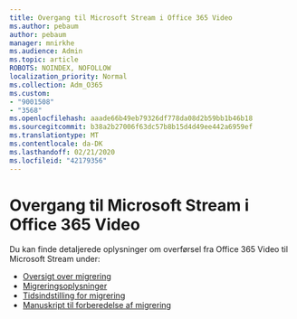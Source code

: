 ```yaml
---
title: Overgang til Microsoft Stream i Office 365 Video
ms.author: pebaum
author: pebaum
manager: mnirkhe
ms.audience: Admin
ms.topic: article
ROBOTS: NOINDEX, NOFOLLOW
localization_priority: Normal
ms.collection: Adm_O365
ms.custom:
- "9001508"
- "3568"
ms.openlocfilehash: aaade66b49eb79326df778da08d2b59bb1b46b18
ms.sourcegitcommit: b38a2b27006f63dc57b8b15d4d49ee442a6959ef
ms.translationtype: MT
ms.contentlocale: da-DK
ms.lasthandoff: 02/21/2020
ms.locfileid: "42179356"
---
```

# <a name="office-365-video-transition-to-microsoft-stream"></a>Overgang til Microsoft Stream i Office 365 Video

Du kan finde detaljerede oplysninger om overførsel fra Office 365 Video til Microsoft Stream under:

- [Oversigt over migrering](https://docs.microsoft.com/en-us/stream/migrate-from-office-365)
- [Migreringsoplysninger](https://docs.microsoft.com/en-us/stream/migration-experience)
- [Tidsindstilling for migrering](https://docs.microsoft.com/en-us/stream/migration-o365video-timing-setting)
- [Manuskript til forberedelse af migrering](https://docs.microsoft.com/en-us/stream/migration-o365video-prep)
